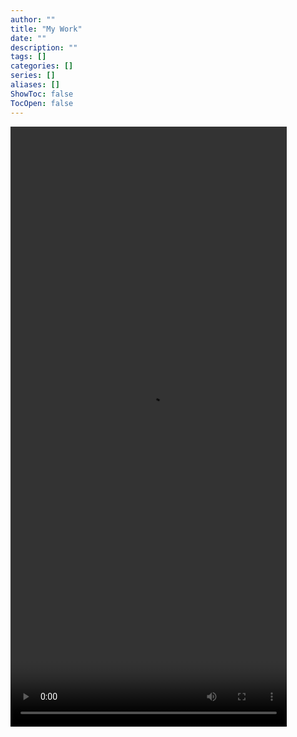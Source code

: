 ```yaml
---
author: ""
title: "My Work"
date: ""
description: ""
tags: []
categories: []
series: []
aliases: []
ShowToc: false
TocOpen: false
---
```

<video id="myVideo" controls autoplay style="width: 442px; height: 960px;">
  <source src="https://files.catbox.moe/mystmo.mp4" type="video/mp4">
</video>

<script>
  var video = document.getElementById("myVideo");

  // 添加其他控制功能，如暂停、音量等
  function pauseVideo() {
    video.pause();
  }

  function setVolume(volume) {
    video.volume = volume;
  }
</script>
